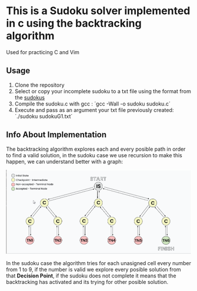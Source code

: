 # This is a Sudoku solver implemented in c using the backtracking algorithm
Used for practicing C and Vim 

## Usage

1. Clone the repository
2. Select or copy your incomplete sudoku to a txt file using the format from the [sudokus]('https://github.com/6upernova/Sudoku-Solver-C/tree/main/sudokus') 
3. Compile the sudoku.c with gcc : 
    ´gcc -Wall -o sudoku sudoku.c´
4. Execute and pass as an argument your txt file previously created:
    ´./sudoku sudokuG1.txt´

## Info About Implementation

The backtracking algorithm explores each and every posible path in order to find a valid solution, in the sudoku case we use recursion to make this happen,
we can understand better with a graph:

<img src="2025-02-24 20_03_15-Window.png">

In the sudoku case the algorithm tries for each unasigned cell every number from 1 to 9, if the number is valid we explore every posible solution from that **Decision Point**, if the sudoku does not complete it means that the backtracking has activated and its trying for other posible solution.
 
